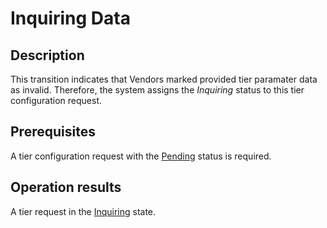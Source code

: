# Inquiring Data
## Description
This transition indicates that Vendors marked provided tier paramater data as invalid. Therefore, the system assigns the *Inquiring* status to this tier configuration request.
## Prerequisites
A tier configuration request with the [Pending](s-b-pending.html) status is required.
## Operation results
A tier request in the [Inquiring](s-d-inquiring.html) state.
